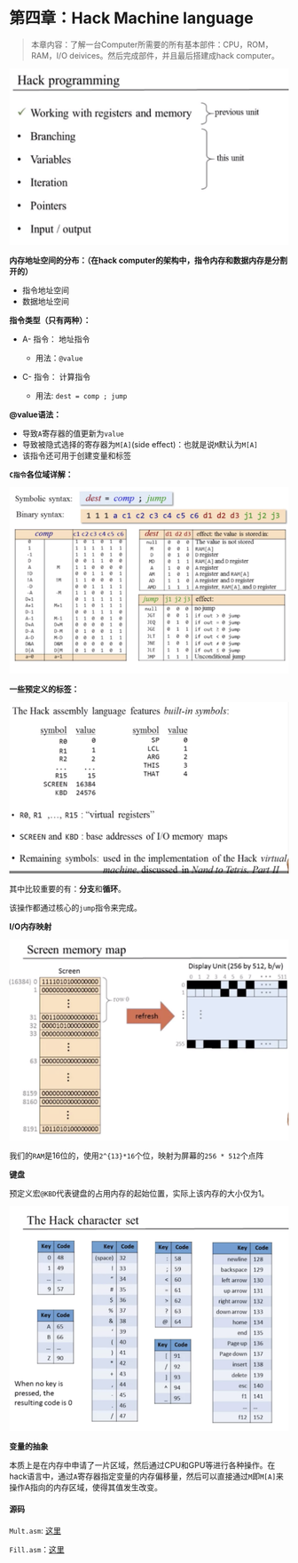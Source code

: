 # 第四章：Hack Machine language

> 本章内容：了解一台Computer所需要的所有基本部件：CPU，ROM，RAM，I/O deivices。然后完成部件，并且最后搭建成hack computer。



<img src="https://github.com/coderhare/nand2tetris/blob/main/Images/hack_contents.png" />

**内存地址空间的分布：（在hack computer的架构中，指令内存和数据内存是分割开的）**

- 指令地址空间
- 数据地址空间



**指令类型（只有两种）：**

- A- 指令： 地址指令
  - 用法：`@value`

- C- 指令： 计算指令
  - 用法:  `dest = comp ; jump`

**@value语法：**

- 导致`A`寄存器的值更新为`value`
- 导致被隐式选择的寄存器为`M[A]`(side effect)：也就是说`M`默认为`M[A]`
- 该指令还可用于创建变量和标签



**`C指令`各位域详解：**

![image-20211011190905670](https://github.com/coderhare/nand2tetris/blob/main/Images/C_instruction.png)

**一些预定义的标签：**

![image-20211011201712082](https://github.com/coderhare/nand2tetris/blob/main/Images/hack_builtin_symbols.png)



其中比较重要的有：**分支**和**循环**。

该操作都通过核心的`jump`指令来完成。



**I/O内存映射**

<img src="https://github.com/coderhare/nand2tetris/blob/main/Images/hack_screenMemory_map.png" />

我们的`RAM`是16位的，使用`2^{13}*16`个位，映射为屏幕的`256 * 512`个点阵



**键盘**

预定义宏`@KBD`代表键盘的占用内存的起始位置，实际上该内存的大小仅为1。

<img src="https://github.com/coderhare/nand2tetris/blob/main/Images/hack_character_set.png" />

**变量的抽象**

本质上是在内存中申请了一片区域，然后通过CPU和GPU等进行各种操作。在hack语言中，通过`A`寄存器指定变量的内存偏移量，然后可以直接通过`M`即`M[A]`来操作A指向的内存区域，使得其值发生改变。





#### 源码

`Mult.asm`: [这里](https://github.com/coderhare/nand2tetris/blob/main/Documents/Code/04/Fill.asm)

`Fill.asm`：[这里](https://github.com/coderhare/nand2tetris/blob/main/Documents/Code/04/Fill.asm)
